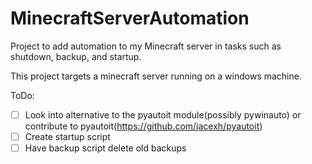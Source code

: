 # MinecraftServerAutomation
Project to add automation to my Minecraft server in tasks such as shutdown, backup, and startup.

This project targets a minecraft server running on a windows machine.

ToDo:
- [ ] Look into alternative to the pyautoit module(possibly pywinauto) or contribute to pyautoit(https://github.com/jacexh/pyautoit)
- [ ] Create startup script
- [ ] Have backup script delete old backups
